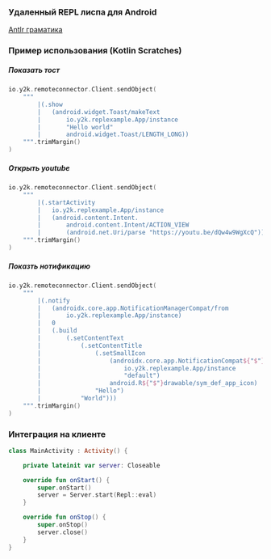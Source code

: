 ### Удаленный REPL лиспа для Android

[Antlr граматика](lib/src/main/kotlin/y2k/remoteembederepl/EmbededLisp.g4)

### Пример использования (Kotlin Scratches)

##### Показать тост

```kotlin
io.y2k.remoteconnector.Client.sendObject(
    """
        |(.show
        |   (android.widget.Toast/makeText
        |       io.y2k.replexample.App/instance
        |       "Hello world"
        |       android.widget.Toast/LENGTH_LONG))
    """.trimMargin()
)
```

##### Открыть youtube

```kotlin
io.y2k.remoteconnector.Client.sendObject(
    """
        |(.startActivity
        |   io.y2k.replexample.App/instance
        |   (android.content.Intent.
        |       android.content.Intent/ACTION_VIEW
        |       (android.net.Uri/parse "https://youtu.be/dQw4w9WgXcQ")))
    """.trimMargin()
)
```

##### Показть нотификацию

```kotlin
io.y2k.remoteconnector.Client.sendObject(
    """
        |(.notify
        |   (androidx.core.app.NotificationManagerCompat/from
        |       io.y2k.replexample.App/instance)
        |   0
        |   (.build
        |       (.setContentText
        |           (.setContentTitle
        |               (.setSmallIcon
        |                   (androidx.core.app.NotificationCompat${"$"}Builder.
        |                       io.y2k.replexample.App/instance
        |                       "default")
        |                   android.R${"$"}drawable/sym_def_app_icon)
        |               "Hello")
        |           "World")))
    """.trimMargin()
)
```

### Интеграция на клиенте

```kotlin
class MainActivity : Activity() {

    private lateinit var server: Closeable

    override fun onStart() {
        super.onStart()
        server = Server.start(Repl::eval)
    }

    override fun onStop() {
        super.onStop()
        server.close()
    }
}
```